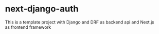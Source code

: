 # next-django-auth

This is a template project with Django and DRF as backend api and Next.js as frontend framework